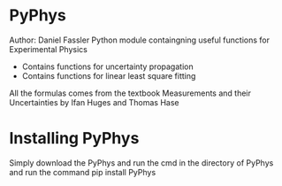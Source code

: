 # PyPhys

Author: Daniel Fassler
Python module containgning useful functions for Experimental Physics
- Contains functions for uncertainty propagation
- Contains functions for linear least square fitting

All the formulas comes from the textbook Measurements and their Uncertainties by Ifan Huges and Thomas Hase

# Installing PyPhys
Simply download the PyPhys and run the cmd in the directory of PyPhys and run the command 
pip install PyPhys
